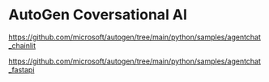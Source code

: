 # AutoGen Coversational AI

https://github.com/microsoft/autogen/tree/main/python/samples/agentchat_chainlit

https://github.com/microsoft/autogen/tree/main/python/samples/agentchat_fastapi